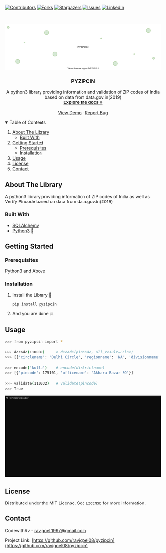 <!-- PROJECT SHIELDS -->
<!--
*** I'm using markdown "reference style" links for readability.
*** Reference links are enclosed in brackets [ ] instead of parentheses ( ).
*** See the bottom of this document for the declaration of the reference variables
*** for contributors-url, forks-url, etc. This is an optional, concise syntax you may use.
*** https://www.markdownguide.org/basic-syntax/#reference-style-links
-->
[![Contributors][contributors-shield]][contributors-url]
[![Forks][forks-shield]][forks-url]
[![Stargazers][stars-shield]][stars-url]
[![Issues][issues-shield]][issues-url]
[![LinkedIn][linkedin-shield]][linkedin-url]


<!-- PROJECT LOGO -->
<br />
<p align="center">
  <img src="assets/header.svg" width="800" />
  
  <h3 align="center">PYZIPCIN</h3>

  <p align="center">
    A python3 library providing information and validation of ZIP codes of India based on data from data.gov.in(2019)
    <br />
    <a href="https://github.com/ravigoel08/pyzipcin"><strong>Explore the docs »</strong></a>
    <br />
    <br />
    <a href="https://github.com/ravigoel08/pyzipcin/blob/master/assets/demo1.gif">View Demo</a>
    ·
    <a href="https://github.com/ravigoel08/pyzipcin/issues">Report Bug</a>
  </p>
</p>


<!-- TABLE OF CONTENTS -->
<details open="open">
  <summary>Table of Contents</summary>
  <ol>
    <li>
      <a href="#about-the-package">About The Library</a>
      <ul>
        <li><a href="#built-with">Built With</a></li>
      </ul>
    </li>
    <li>
      <a href="#getting-started">Getting Started</a>
      <ul>
        <li><a href="#prerequisites">Prerequisites</a></li>
        <li><a href="#installation">Installation</a></li>
      </ul>
    </li>
    <li><a href="#usage">Usage</a></li>
    <li><a href="#license">License</a></li>
    <li><a href="#contact">Contact</a></li>
  </ol>
</details>



<!-- ABOUT THE PROJECT -->
## About The Library


A python3 library providing information of ZIP codes of India as well as Verify Pincode based on data from data.gov.in(2019)

### Built With 

* [SQLAlchemy](https://www.sqlalchemy.org/)
* [Python3](https://www.python.org/) :snake:



<!-- GETTING STARTED -->
## Getting Started 


### Prerequisites 

Python3 and Above

### Installation 

1. Install the Library :eyes:
   ```sh
   pip install pyzipcin
   ```

2. And you are done :boom:



<!-- USAGE EXAMPLES -->
## Usage 

```sh
>>> from pyzipcin import *

>>> decode(110032)     # decode(pincode, all_result=False)
>>> [{'circlename': 'Delhi Circle', 'regionname': 'NA', 'divisionname': 'Delhi East Division', 'officename': 'Babarpur SO North East Delhi', 'pincode': 110032, 'officetype': 'SO', 'delivery': 'Non Delivery', 'district': 'SHAHDARA', 'statename': 'Delhi'}]

>>> encode('kullu')    # encode(districtname)
>>> [{'pincode': 175101, 'officename': 'Akhara Bazar SO'}]

>>> validate(110032)   # validate(pincode)
>>> True
```
![demo](assets/demo1.gif)


<!-- LICENSE -->
## License 

Distributed under the MIT License. See `LICENSE` for more information.



<!-- CONTACT -->
## Contact

CodewithRv - ravigoel.1997@gmail.com

Project Link: [https://github.com/ravigoel08/pyzipcin](https://github.com/ravigoel08/pyzipcin)




<!-- MARKDOWN LINKS & IMAGES -->
<!-- https://www.markdownguide.org/basic-syntax/#reference-style-links -->


[contributors-url]: https://github.com/ravigoel08/pyzipcin/graphs/contributors
[forks-url]: https://github.com/ravigoel08/pyzipcin/network/members
[stars-url]: https://github.com/ravigoel08/pyzipcin/stargazers
[issues-url]: https://github.com/ravigoel08/pyzipcin/issues
[linkedin-url]: https://www.linkedin.com/in/ravi-goyal52/
[contributors-shield]: https://img.shields.io/github/contributors/ravigoel08/pyzipcin?style=for-the-badge
[issues-shield]: https://img.shields.io/github/issues/ravigoel08/pyzipcin?style=for-the-badge
[forks-shield]: https://img.shields.io/github/forks/ravigoel08/pyzipcin?style=for-the-badge
[stars-shield]: https://img.shields.io/github/stars/ravigoel08/pyzipcin?style=for-the-badge
[linkedin-shield]: https://img.shields.io/badge/-LinkedIn-black.svg?style=for-the-badge&logo=linkedin&colorB=555
